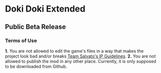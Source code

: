 # Doki Doki Extended
## Public Beta Release
### Terms of Use
**1.** You are not allowed to edit the game's files in a way that makes the project look bad and/or breaks [Team Salvato's IP Guidelines](https://teamsalvato.com/ip-guidelines/).
**2.** You are not allowed to publish the mod in any other place. Currently, it is only supposed to be downloaded from Github.
